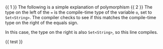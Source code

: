 {{ 1 }}
The following is a simple explanation of polymorphism
{{ 2 }}
The type on the left of the `=` is the compile-time type of the variable `o`, set to `Set<String>`. The compiler checks to see if this matches the compile-time type on the right of the equals sign.

In this case, the type on the right is also `Set<String>`, so this line compiles.



{{ test }}
